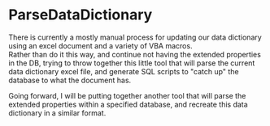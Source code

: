 # ParseDataDictionary

There is currently a mostly manual process for updating our data dictionary using an excel document and a variety of VBA macros.  
Rather than do it this way, and continue not having the extended properties in the DB, trying to throw together this little tool that will parse
the current data dictionary excel file, and generate SQL scripts to "catch up" the database to what the document has.

Going forward, I will be putting together another tool that will parse the extended properties within a specified database, 
and recreate this data dictionary in a similar format.  

